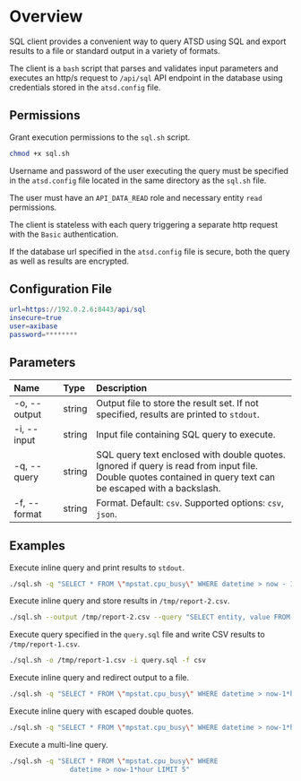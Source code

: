 ﻿# Overview

SQL client provides a convenient way to query ATSD using SQL and export results to a file or standard output in a variety of formats.

The client is a `bash` script that parses and validates input parameters and executes an http/s request to `/api/sql` API endpoint in the database using credentials stored in the `atsd.config` file.

## Permissions

Grant execution permissions to the `sql.sh` script.

```bash
chmod +x sql.sh
```

Username and password of the user executing the query must be specified in the `atsd.config` file located in the same directory as the `sql.sh` file.

The user must have an `API_DATA_READ` role and necessary entity `read` permissions.

The client is stateless with each query triggering a separate http request with the `Basic` authentication.

If the database url specified in the `atsd.config` file is secure, both the query as well as results are encrypted.

## Configuration File

```elm
url=https://192.0.2.6:8443/api/sql
insecure=true
user=axibase
password=********
```

## Parameters

| **Name** | **Type** | **Description** |
|:---|:---|:---|
| -o, --output | string | Output file to store the result set. If not specified, results are printed to `stdout`. |
| -i, --input | string | Input file containing SQL query to execute. |
| -q, --query | string | SQL query text enclosed with double quotes. Ignored if query is read from input file. <br>Double quotes contained in query text can be escaped with a backslash.|
| -f, --format | string | Format. Default: `csv`. Supported options: `csv`, `json`. |

## Examples

Execute inline query and print results to `stdout`.

```bash
./sql.sh -q "SELECT * FROM \"mpstat.cpu_busy\" WHERE datetime > now - 1*minute LIMIT 3"
```

Execute inline query and store results in `/tmp/report-2.csv`.

```bash
./sql.sh --output /tmp/report-2.csv --query "SELECT entity, value FROM \"mpstat.cpu_busy\" WHERE datetime > now - 1*minute LIMIT 3"
```

Execute query specified in the `query.sql` file and write CSV results to `/tmp/report-1.csv`.

```bash
./sql.sh -o /tmp/report-1.csv -i query.sql -f csv
```

Execute inline query and redirect output to a file.

```bash
./sql.sh -q "SELECT * FROM \"mpstat.cpu_busy\" WHERE datetime > now-1*hour LIMIT 2" > /tmp/test.csv
```

Execute inline query with escaped double quotes.

```bash
./sql.sh -q "SELECT * FROM \"mpstat.cpu_busy\" WHERE datetime > now-1*hour LIMIT 5"
```

Execute a multi-line query.

```bash
./sql.sh -q "SELECT * FROM \"mpstat.cpu_busy\" WHERE
               datetime > now-1*hour LIMIT 5"
```
